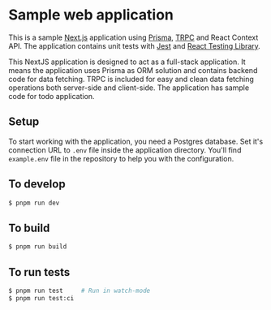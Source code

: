 # Sample web application

This is a sample [Next.js](https://nextjs.org) application using [Prisma](https://www.prisma.io/), [TRPC](https://trpc.io/) and React Context API. 
The application contains unit tests with [Jest](https://jestjs.io/) and [React Testing Library](https://testing-library.com/docs/react-testing-library/intro/).

This NextJS application is designed to act as a full-stack application. It means the application uses Prisma as ORM solution and contains backend code for data fetching.
TRPC is included for easy and clean data fetching operations both server-side and client-side. The application has sample code for todo application.

## Setup

To start working with the application, you need a Postgres database. Set it's connection URL to `.env` file inside the application directory. You'll find `example.env` file 
in the repository to help you with the configuration.

## To develop

```bash
$ pnpm run dev
```

## To build

```bash
$ pnpm run build
```

## To run tests

```bash
$ pnpm run test     # Run in watch-mode
$ pnpm run test:ci
```